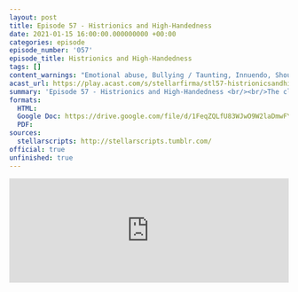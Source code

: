 ```yaml
---
layout: post
title: Episode 57 - Histrionics and High-Handedness
date: 2021-01-15 16:00:00.000000000 +00:00
categories: episode
episode_number: '057'
episode_title: Histrionics and High-Handedness
tags: []
content_warnings: "Emotional abuse, Bullying / Taunting, Innuendo, Shouting, Knives & self-injury (stabbing, including SFX), Mentions of: cults, manipulation & gaslighting, childhood trauma, mind-altering substances, mass mortality & environmental apocalypse, executions & gun violence"
acast_url: https://play.acast.com/s/stellarfirma/stl57-histrionicsandhigh-handedness
summary: 'Episode 57 - Histrionics and High-Handedness <br/><br/>The client, Zeith Fel, is looking for ideas for new productions for The Diabolical Flotilla Actors’ Guild to tour in the upcoming season. She has found that audiences are dwindling for their tours across the galaxy (entirely unconnected to the entirely justifiable destructive actions of Stellar Firma) and are in need of a hit. <br/><br/>Management Consultants’ advice: a roster of updated “classics”, react to the pretend, pretend real knives, historical re-enactment, shattered bums, execute the fool, sexy wedding, the end?'
formats:
  HTML: 
  Google Doc: https://drive.google.com/file/d/1FeqZQLfU83WJwO9W2laDmwFY6ZihWx84/view
  PDF: 
sources:
  stellarscripts: http://stellarscripts.tumblr.com/
official: true
unfinished: true
---
```


<iframe title="Embed Player" width="100%" height="188px" src="https://embed.acast.com/stellarfirma/stl57-histrionicsandhigh-handedness" scrolling="no" frameBorder="0" style="border:none;overflow:hidden;"></iframe>
